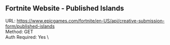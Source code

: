 ## Fortnite Website - Published Islands

URL: https://www.epicgames.com/fortnite/en-US/api/creative-submission-form/published-islands \
Method: GET \
Auth Required: Yes \